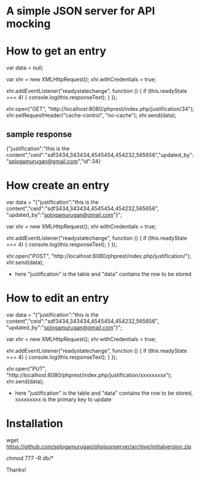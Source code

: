A simple JSON server for API mocking
====================================


How to get an entry
===================
var data = null;

var xhr = new XMLHttpRequest();
xhr.withCredentials = true;

xhr.addEventListener("readystatechange", function () {
  if (this.readyState === 4) {
    console.log(this.responseText);
  }
});

xhr.open("GET", "http://localhost:8080/phprest/index.php/justification/34");
xhr.setRequestHeader("cache-control", "no-cache");
xhr.send(data);

sample response
---------------
{\"justification\":\"this is the content\",\"ceid\":\"sdf3434,343434,4545454,454232,565656\",\"updated_by\":\"splogamurugan@gmail.com\",\"id\":34}



How create an entry 
===================
var data = "{\"justification\":\"this is the content\",\"ceid\":\"sdf3434,343434,4545454,454232,565656\", \"updated_by\":\"splogamurugan@gmail.com\"}";

var xhr = new XMLHttpRequest();
xhr.withCredentials = true;

xhr.addEventListener("readystatechange", function () {
  if (this.readyState === 4) {
    console.log(this.responseText);
  }
});

xhr.open("POST", "http://localhost:8080/phprest/index.php/justification/");
xhr.send(data);

* here "justification" is the table and "data" contains the row to be stored


How to edit an entry
====================

var data = "{\"justification\":\"this is the content\",\"ceid\":\"sdf3434,343434,4545454,454232,565656\", \"updated_by\":\"splogamurugan@gmail.com\"}";

var xhr = new XMLHttpRequest();
xhr.withCredentials = true;

xhr.addEventListener("readystatechange", function () {
  if (this.readyState === 4) {
    console.log(this.responseText);
  }
});

xhr.open("PUT", "http://localhost:8080/phprest/index.php/justification/xxxxxxxxx");
xhr.send(data);

* here "justification" is the table and "data" contains the row to be stored, xxxxxxxxx is the primary key to update



Installation 
============
wget https://github.com/splogamurugan/phpjsonserver/archive/initialversion.zip

chmod 777 -R db/*


Thanks!